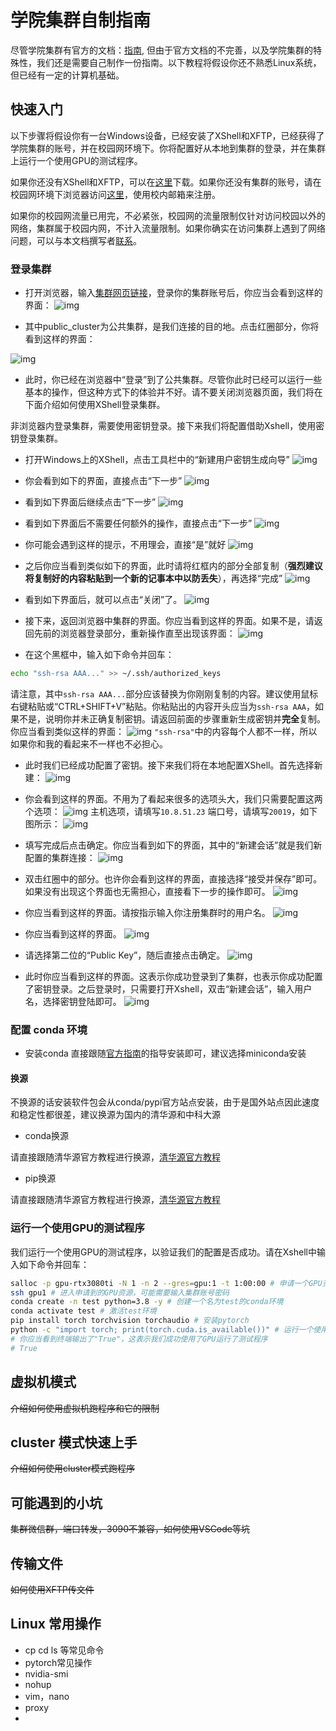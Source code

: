 # 学院集群自制指南

尽管学院集群有官方的文档：[指南](http://10.8.51.23/help/), 但由于官方文档的不完善，以及学院集群的特殊性，我们还是需要自己制作一份指南。以下教程将假设你还不熟悉Linux系统，但已经有一定的计算机基础。

## 快速入门

以下步骤将假设你有一台Windows设备，已经安装了XShell和XFTP，已经获得了学院集群的账号，并在校园网环境下。你将配置好从本地到集群的登录，并在集群上运行一个使用GPU的测试程序。

如果你还没有XShell和XFTP，可以在[这里](https://www.xshell.com/zh/free-for-home-school/)下载。如果你还没有集群的账号，请在校园网环境下浏览器访问[这里](http://10.8.51.23)，使用校内邮箱来注册。

如果你的校园网流量已用完，不必紧张，校园网的流量限制仅针对访问校园以外的网络，集群属于校园内网，不计入流量限制。如果你确实在访问集群上遇到了网络问题，可以与本文档撰写者[联系](mailto:xiaochenzhang@snnu.edu.cn)。

### 登录集群

* 打开浏览器，输入[集群网页链接](http://10.8.51.23/home)，登录你的集群账号后，你应当会看到这样的界面： ![img](https://i.pstorage.space/i/27Wlj4ooA/original_login.png)

* 其中public_cluster为公共集群，是我们连接的目的地。点击红圈部分，你将看到这样的界面：

![img](https://i.pstorage.space/i/PAYRzJzvm/original_vnc-1.png)
* 此时，你已经在浏览器中“登录”到了公共集群。尽管你此时已经可以运行一些基本的操作，但这种方式下的体验并不好。请不要关闭浏览器页面，我们将在下面介绍如何使用XShell登录集群。

非浏览器内登录集群，需要使用密钥登录。接下来我们将配置借助Xshell，使用密钥登录集群。

* 打开Windows上的XShell，点击工具栏中的“新建用户密钥生成向导”
![img](https://i.pstorage.space/i/0by6dPLd8/original_xshell-genkey1.png)

* 你会看到如下的界面，直接点击“下一步”
![img](https://i.pstorage.space/i/m1QNkqKe7/original_xshell-genkey2.png)

* 看到如下界面后继续点击“下一步”
![img](https://i.pstorage.space/i/NZYakWW5w/original_xshell-genkey3.png)

* 看到如下界面后不需要任何额外的操作，直接点击“下一步”
![img](https://i.pstorage.space/i/1aLKzwxW6/original_xshell-genkey4.png)

* 你可能会遇到这样的提示，不用理会，直接“是”就好
![img](https://i.pstorage.space/i/jM2Ng1L6q/original_xshell-genkey5.png)

* 之后你应当看到类似如下的界面，此时请将红框内的部分全部复制（**强烈建议将复制好的内容粘贴到一个新的记事本中以防丢失**），再选择“完成”
![img](https://i.pstorage.space/i/8yRxLaRVO/original_xshell-genkey6.png)

* 看到如下界面后，就可以点击“关闭”了。
![img](https://i.pstorage.space/i/ab0NxOlwe/original_xshell-genkey7.png)

* 接下来，返回浏览器中集群的界面。你应当看到这样的界面。如果不是，请返回先前的浏览器登录部分，重新操作直至出现该界面：
![img](https://i.pstorage.space/i/PAYRzJzvm/original_vnc-1.png)

* 在这个黑框中，输入如下命令并回车：

```bash
echo "ssh-rsa AAA..." >> ~/.ssh/authorized_keys
```
请注意，其中`ssh-rsa AAA...`部分应该替换为你刚刚复制的内容。建议使用鼠标右键粘贴或“CTRL+SHIFT+V”粘贴。你粘贴出的内容开头应当为`ssh-rsa AAA`，如果不是，说明你并未正确复制密钥。请返回前面的步骤重新生成密钥并**完全**复制。
你应当看到类似这样的界面：
![img](https://i.pstorage.space/i/KQ76kQDq8/original_xshell-plaste-key.png)
`"ssh-rsa"`中的内容每个人都不一样，所以如果你和我的看起来不一样也不必担心。

* 此时我们已经成功配置了密钥。接下来我们将在本地配置XShell。首先选择新建：
![img](https://i.pstorage.space/i/knZLNOLJ/original_new-session.png)

* 你会看到这样的界面。不用为了看起来很多的选项头大，我们只需要配置这两个选项：
![img](https://i.pstorage.space/i/WNZV6OdK8/original_new-session2.png)
主机选项，请填写`10.8.51.23`
端口号，请填写`20019`，如下图所示：
![img](https://i.pstorage.space/i/1aLKvDAYP/original_new-session3.png)

* 填写完成后点击确定。你应当看到如下的界面，其中的“新建会话”就是我们新配置的集群连接：
![img](https://i.pstorage.space/i/6DQX8lPy/original_new-session4.png)

* 双击红圈中的部分。也许你会看到这样的界面，直接选择“接受并保存”即可。如果没有出现这个界面也无需担心，直接看下一步的操作即可。
![img](https://i.pstorage.space/i/X9NDK0yj6/original_new-session5.png)

* 你应当看到这样的界面。请按指示输入你注册集群时的用户名。
![img](https://i.pstorage.space/i/m1QNzZkbY/original_new-session6.png)

* 你应当看到这样的界面。
![img](https://i.pstorage.space/i/npvN39dO6/original_new-session7.png)

* 请选择第二位的“Public Key”，随后直接点击确定。
![img](https://i.pstorage.space/i/ab0NwPQR8/original_new-session8.png)

* 此时你应当看到这样的界面。这表示你成功登录到了集群，也表示你成功配置了密钥登录。之后登录时，只需要打开Xshell，双击“新建会话”，输入用户名，选择密钥登陆即可。
![img](https://i.pstorage.space/i/jM2N9W5vw/original_new-session9.png)

### 配置 conda 环境

* 安装conda
直接跟随[官方指南](https://docs.conda.io/projects/conda/en/latest/user-guide/install/linux.html)的指导安装即可，建议选择miniconda安装
#### 换源
不换源的话安装软件包会从conda/pypi官方站点安装，由于是国外站点因此速度和稳定性都很差，建议换源为国内的清华源和中科大源

* conda换源

请直接跟随清华源官方教程进行换源，[清华源官方教程](https://mirrors.tuna.tsinghua.edu.cn/help/anaconda/)

* pip换源

请直接跟随清华源官方教程进行换源，[清华源官方教程](https://mirrors.tuna.tsinghua.edu.cn/help/anaconda/)

### 运行一个使用GPU的测试程序
我们运行一个使用GPU的测试程序，以验证我们的配置是否成功。请在Xshell中输入如下命令并回车：

```bash
salloc -p gpu-rtx3080ti -N 1 -n 2 --gres=gpu:1 -t 1:00:00 # 申请一个GPU资源
ssh gpu1 # 进入申请到的GPU资源，可能需要输入集群账号密码
conda create -n test python=3.8 -y # 创建一个名为test的conda环境
conda activate test # 激活test环境
pip install torch torchvision torchaudio # 安装pytorch
python -c "import torch; print(torch.cuda.is_available())" # 运行一个使用GPU的测试程序
# 你应当看到终端输出了"True"，这表示我们成功使用了GPU运行了测试程序
# True
```

## 虚拟机模式

~~介绍如何使用虚拟机跑程序和它的限制~~

## cluster 模式快速上手

~~介绍如何使用cluster模式跑程序~~

## 可能遇到的小坑

~~集群微信群，端口转发，3090不兼容，如何使用VSCode等坑~~

## 传输文件

~~如何使用XFTP传文件~~

## Linux 常用操作

* cp cd ls 等常见命令
* pytorch常见操作
* nvidia-smi
* nohup 
* vim，nano
* proxy
* 


